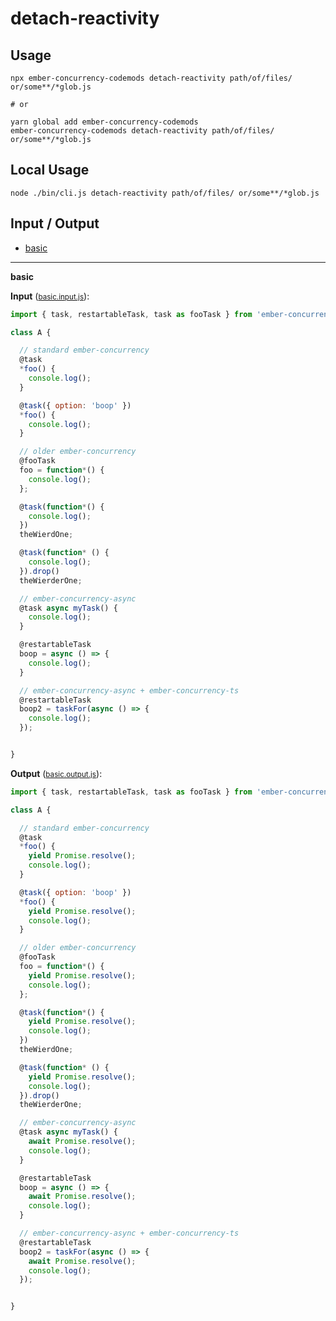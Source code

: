 # detach-reactivity


## Usage

```
npx ember-concurrency-codemods detach-reactivity path/of/files/ or/some**/*glob.js

# or

yarn global add ember-concurrency-codemods
ember-concurrency-codemods detach-reactivity path/of/files/ or/some**/*glob.js
```

## Local Usage
```
node ./bin/cli.js detach-reactivity path/of/files/ or/some**/*glob.js
```

## Input / Output

<!--FIXTURES_TOC_START-->
* [basic](#basic)
<!--FIXTURES_TOC_END-->

<!--FIXTURES_CONTENT_START-->
---
<a id="basic">**basic**</a>

**Input** (<small>[basic.input.js](transforms/detach-reactivity/__testfixtures__/basic.input.js)</small>):
```js
import { task, restartableTask, task as fooTask } from 'ember-concurrency';

class A {

  // standard ember-concurrency
  @task
  *foo() {
    console.log();
  }

  @task({ option: 'boop' })
  *foo() {
    console.log();
  }

  // older ember-concurrency
  @fooTask
  foo = function*() {
    console.log();
  };

  @task(function*() {
    console.log();
  })
  theWierdOne;

  @task(function* () {
    console.log();
  }).drop()
  theWierderOne;

  // ember-concurrency-async
  @task async myTask() {
    console.log();
  }

  @restartableTask
  boop = async () => {
    console.log();
  }

  // ember-concurrency-async + ember-concurrency-ts
  @restartableTask
  boop2 = taskFor(async () => {
    console.log();
  });


}

```

**Output** (<small>[basic.output.js](transforms/detach-reactivity/__testfixtures__/basic.output.js)</small>):
```js
import { task, restartableTask, task as fooTask } from 'ember-concurrency';

class A {

  // standard ember-concurrency
  @task
  *foo() {
    yield Promise.resolve();
    console.log();
  }

  @task({ option: 'boop' })
  *foo() {
    yield Promise.resolve();
    console.log();
  }

  // older ember-concurrency
  @fooTask
  foo = function*() {
    yield Promise.resolve();
    console.log();
  };

  @task(function*() {
    yield Promise.resolve();
    console.log();
  })
  theWierdOne;

  @task(function* () {
    yield Promise.resolve();
    console.log();
  }).drop()
  theWierderOne;

  // ember-concurrency-async
  @task async myTask() {
    await Promise.resolve();
    console.log();
  }

  @restartableTask
  boop = async () => {
    await Promise.resolve();
    console.log();
  }

  // ember-concurrency-async + ember-concurrency-ts
  @restartableTask
  boop2 = taskFor(async () => {
    await Promise.resolve();
    console.log();
  });


}

```
<!--FIXTURES_CONTENT_END-->